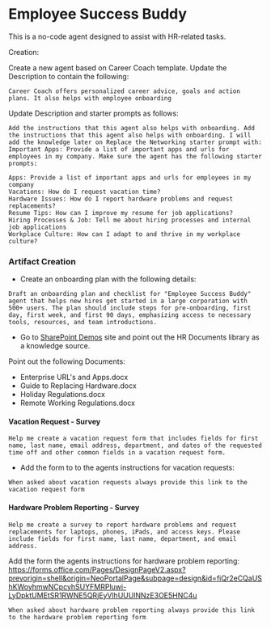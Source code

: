 # Employee Success Buddy

This is a no-code agent designed to assist with HR-related tasks.

Creation:

Create a new agent based on Career Coach template. Update the Description to contain the following:

```plaintext
Career Coach offers personalized career advice, goals and action plans. It also helps with employee onboarding
```

Update Description and starter prompts as follows:

```plaintext
Add the instructions that this agent also helps with onboarding. Add the instructions that this agent also helps with onboarding. I will add the knowledge later on Replace the Networking starter prompt with: Important Apps: Provide a list of important apps and urls for employees in my company. Make sure the agent has the following starter prompts:

Apps: Provide a list of important apps and urls for employees in my company
Vacations: How do I request vacation time?
Hardware Issues: How do I report hardware problems and request replacements?
Resume Tips: How can I improve my resume for job applications?
Hiring Processes & Job: Tell me about hiring processes and internal job applications
Workplace Culture: How can I adapt to and thrive in my workplace culture?
```

### Artifact Creation

- Create an onboarding plan with the following details:

```plaintext
Draft an onboarding plan and checklist for "Employee Success Buddy" agent that helps new hires get started in a large corporation with 500+ users. The plan should include steps for pre-onboarding, first day, first week, and first 90 days, emphasizing access to necessary tools, resources, and team introductions.
```

- Go to [SharePoint Demos](https://integrationsonline.sharepoint.com/sites/copilot-demo/HRDocuments) site and point out the HR Documents library as a knowledge source.

Point out the following Documents:

- Enterprise URL's and Apps.docx
- Guide to Replacing Hardware.docx
- Holiday Regulations.docx
- Remote Working Regulations.docx

#### Vacation Request - Survey

```plaintext
Help me create a vacation request form that includes fields for first name, last name, email address, department, and dates of the requested time off and other common fields in a vacation request form.
```

- Add the form to to the agents instructions for vacation requests:

```plaintext
When asked about vacation requests always provide this link to the vacation request form
```

#### Hardware Problem Reporting - Survey

```plaintext
Help me create a survey to report hardware problems and request replacements for laptops, phones, iPads, and access keys. Please include fields for first name, last name, department, and email address.
```

Add the form the agents instructions for hardware problem reporting: https://forms.office.com/Pages/DesignPageV2.aspx?prevorigin=shell&origin=NeoPortalPage&subpage=design&id=fiQr2eCQaUShKWoyhmwNCpcyhSUYFMRPluwi-LyDpktUMEtSR1RWNE5QRjEyVlhUUUlNNzE3OE5HNC4u

```plaintext
When asked about hardware problem reporting always provide this link to the hardware problem reporting form
```
